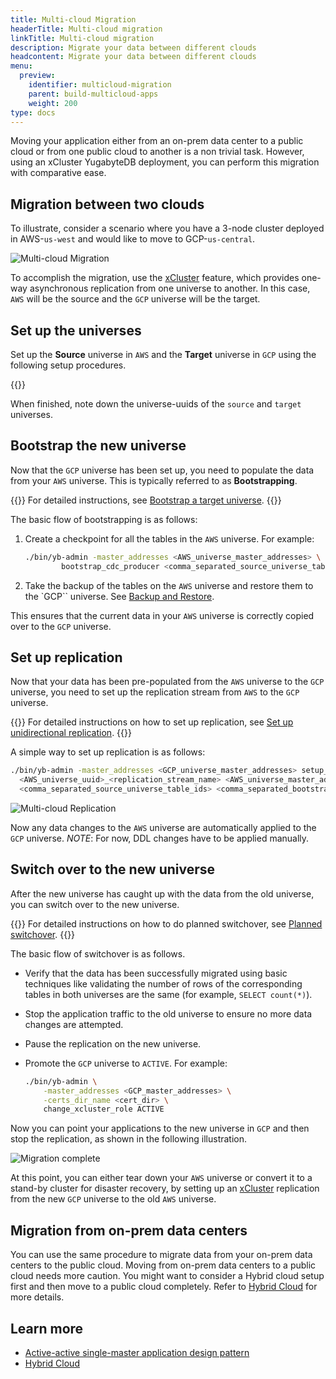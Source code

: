 ```yaml
---
title: Multi-cloud Migration
headerTitle: Multi-cloud migration
linkTitle: Multi-cloud migration
description: Migrate your data between different clouds
headcontent: Migrate your data between different clouds
menu:
  preview:
    identifier: multicloud-migration
    parent: build-multicloud-apps
    weight: 200
type: docs
---
```


Moving your application either from an on-prem data center to a public cloud or from one public cloud to another is a non trivial task. However, using an xCluster YugabyteDB deployment, you can perform this migration with comparative ease.

## Migration between two clouds

To illustrate, consider a scenario where you have a 3-node cluster deployed in AWS-`us-west` and would like to move to GCP-`us-central`.

![Multi-cloud Migration](/images/develop/multicloud/multicloud-migration-goal.png)

To accomplish the migration, use the [xCluster](../../../architecture/docdb-replication/async-replication/) feature, which provides one-way asynchronous replication from one universe to another. In this case, `AWS` will be the source and the `GCP` universe will be the target.

## Set up the universes

Set up the **Source** universe in `AWS` and the **Target** universe in `GCP` using the following setup procedures.

{{<cluster-setup-tabs>}}

When finished, note down the universe-uuids of the `source` and `target` universes.

## Bootstrap the new universe

Now that the `GCP` universe has been set up, you need to populate the data from your `AWS` universe. This is typically referred to as **Bootstrapping**.

{{<tip title="More Details">}}
For detailed instructions, see [Bootstrap a target universe](../../../deploy/multi-dc/async-replication/#bootstrap-a-target-universe).
{{</tip>}}

The basic flow of bootstrapping is as follows:

1. Create a checkpoint for all the tables in the `AWS` universe. For example:

    ```bash
    ./bin/yb-admin -master_addresses <AWS_universe_master_addresses> \
            bootstrap_cdc_producer <comma_separated_source_universe_table_ids>
    ```

1. Take the backup of the tables on the `AWS` universe and restore them to the `GCP`` universe. See [Backup and Restore](../../../manage/backup-restore/).

This ensures that the current data in your `AWS` universe is correctly copied over to the `GCP` universe.

## Set up replication

Now that your data has been pre-populated from the `AWS` universe to the `GCP` universe, you need to set up the replication stream from `AWS` to the `GCP` universe.

{{<tip title="More Details">}}
For detailed instructions on how to set up replication, see [Set up unidirectional replication](../../../deploy/multi-dc/async-replication/#set-up-unidirectional-replication).
{{</tip>}}

A simple way to set up replication is as follows:

```bash
./bin/yb-admin -master_addresses <GCP_universe_master_addresses> setup_universe_replication \
  <AWS_universe_uuid>_<replication_stream_name> <AWS_universe_master_addresses> \
  <comma_separated_source_universe_table_ids> <comma_separated_bootstrap_ids>
```

![Multi-cloud Replication](/images/develop/multicloud/multicloud-migration-replication.png)

Now any data changes to the `AWS` universe are automatically applied to the `GCP` universe. _NOTE_: For now, DDL changes have to be applied manually.

## Switch over to the new universe

After the new universe has caught up with the data from the old universe, you can switch over to the new universe.

{{<tip title="More Details">}}
For detailed instructions on how to do planned switchover, see [Planned switchover](../../../deploy/multi-dc/async-replication-transactional/#switchover-planned-failover).
{{</tip>}}

The basic flow of switchover is as follows.

- Verify that the data has been successfully migrated using basic techniques like validating the number of rows of the corresponding tables in both universes are the same (for example, `SELECT count(*)`).
- Stop the application traffic to the old universe to ensure no more data changes are attempted.
- Pause the replication on the new universe.
- Promote the `GCP` universe to `ACTIVE`. For example:

  ```bash
  ./bin/yb-admin \
      -master_addresses <GCP_master_addresses> \
      -certs_dir_name <cert_dir> \
      change_xcluster_role ACTIVE
  ```

Now you can point your applications to the new universe in `GCP` and then stop the replication, as shown in the following illustration.

![Migration complete](/images/develop/multicloud/multicloud-migration-complete.png)

At this point, you can either tear down your `AWS` universe or convert it to a stand-by cluster for disaster recovery, by setting up an [xCluster](../../../architecture/docdb-replication/async-replication/) replication from the new `GCP` universe to the old `AWS` universe.

## Migration from on-prem data centers

You can use the same procedure to migrate data from your on-prem data centers to the public cloud. Moving from on-prem data centers to a public cloud needs more caution. You might want to consider a Hybrid cloud setup first and then move to a public cloud completely. Refer to [Hybrid Cloud](../hybrid-cloud) for more details.

## Learn more

- [Active-active single-master application design pattern](../../../develop/build-global-apps/active-active-single-master/)
- [Hybrid Cloud](../hybrid-cloud)
